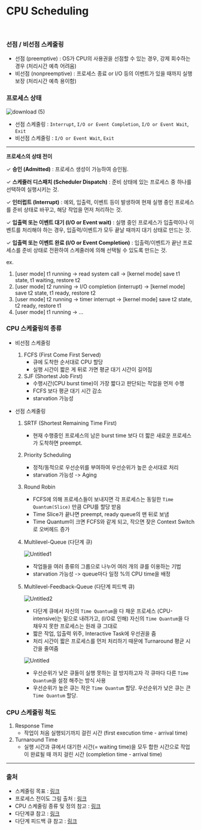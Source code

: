 # CPU Scheduling

<br>

### 선점 / 비선점 스케줄링

- 선점 (preemptive) : OS가 CPU의 사용권을 선점할 수 있는 경우, 강제 회수하는 경우 (처리시간 예측 어려움)
- 비선점 (nonpreemptive) : 프로세스 종료 or I/O 등의 이벤트가 있을 때까지 실행 보장 (처리시간 예측 용이함)

### 프로세스 상태

![download (5)](https://user-images.githubusercontent.com/13609011/91695344-f2dfae80-eba8-11ea-9a9b-702192316170.jpeg)
- 선점 스케줄링 : `Interrupt`, `I/O or Event Completion`, `I/O or Event Wait`, `Exit`
- 비선점 스케줄링 : `I/O or Event Wait`, `Exit`

---

**프로세스의 상태 전이**

✓ **승인 (Admitted)** : 프로세스 생성이 가능하여 승인됨.

✓ **스케줄러 디스패치 (Scheduler Dispatch)** : 준비 상태에 있는 프로세스 중 하나를 선택하여 실행시키는 것.

✓ **인터럽트 (Interrupt)** : 예외, 입출력, 이벤트 등이 발생하여 현재 실행 중인 프로세스를 준비 상태로 바꾸고, 해당 작업을 먼저 처리하는 것.

✓ **입출력 또는 이벤트 대기 (I/O or Event wait)** : 실행 중인 프로세스가 입출력이나 이벤트를 처리해야 하는 경우, 입출력/이벤트가 모두 끝날 때까지 대기 상태로 만드는 것.

✓ **입출력 또는 이벤트 완료 (I/O or Event Completion)** : 입출력/이벤트가 끝난 프로세스를 준비 상태로 전환하여 스케줄러에 의해 선택될 수 있도록 만드는 것.

ex.

1. [user mode] t1 running -> read system call -> [kernel mode] save t1 state, t1 waiting, restore t2
2. [user mode] t2 running -> I/O completion (interrupt) -> [kernel mode] save t2 state, t1 ready, restore t2
3. [user mode] t2 running -> timer interrupt -> [kernel mode] save t2 state, t2 ready, restore t1
4. [user mode] t1 running -> ...

### CPU 스케줄링의 종류

- 비선점 스케줄링
    1. FCFS (First Come First Served)
        - 큐에 도착한 순서대로 CPU 할당
        - 실행 시간이 짧은 게 뒤로 가면 평균 대기 시간이 길어짐
    2. SJF (Shortest Job First)
        - 수행시간(CPU burst time)이 가장 짧다고 판단되는 작업을 먼저 수행
        - FCFS 보다 평균 대기 시간 감소
        - starvation 가능성

- 선점 스케줄링
    1. SRTF (Shortest Remaining Time First)
        - 현재 수행중인 프로세스의 남은 burst time 보다 더 짧은 새로운 프로세스가 도착하면 preempt.
    2. Priority Scheduling
        - 정적/동적으로 우선순위를 부여하여 우선순위가 높은 순서대로 처리
        - starvation 가능성 -> Aging 
    3. Round Robin
        - FCFS에 의해 프로세스들이 보내지면 각 프로세스는 동일한 `Time Quantum(Slice)` 만큼 CPU를 할당 받음
        - Time Slice가 끝나면 preempt, ready queue의 맨 뒤로 보냄
        - Time Quantum이 크면 FCFS와 같게 되고, 작으면 잦은 Context Switch로 오버헤드 증가
    4. Multilevel-Queue (다단계 큐)
    
        ![Untitled1](https://user-images.githubusercontent.com/13609011/91695428-16a2f480-eba9-11ea-8d91-17d22bab01e5.png)
        - 작업들을 여러 종류의 그룹으로 나누어 여러 개의 큐를 이용하는 기법
        - starvation 가능성 -> queue마다 일정 %의 CPU time을 배정
  
    5. Multilevel-Feedback-Queue (다단계 피드백 큐)

        ![Untitled2](https://user-images.githubusercontent.com/13609011/91695489-2cb0b500-eba9-11ea-8578-6602fee742ed.png)

        - 다단계 큐에서 자신의 `Time Quantum`을 다 채운 프로세스 (CPU-intensive)는 밑으로 내려가고, (I/O로 인해) 자신의 `Time Quantum`을 다 채우지 못한 프로세스는 원래 큐 그대로
        - 짧은 작업, 입출력 위주, Interactive Task에 우선권을 줌
        - 처리 시간이 짧은 프로세스를 먼저 처리하기 때문에 Turnaround 평균 시간을 줄여줌

        ![Untitled](https://user-images.githubusercontent.com/13609011/91695480-2a4e5b00-eba9-11ea-8dbf-390bf0a73c10.png)

        - 우선순위가 낮은 큐들이 실행 못하는 걸 방지하고자 각 큐마다 다른 `Time Quantum`을 설정 해주는 방식 사용
        - 우선순위가 높은 큐는 작은 `Time Quantum` 할당. 우선순위가 낮은 큐는 큰 `Time Quantum` 할당.

### CPU 스케줄링 척도

1. Response Time
    - 작업이 처음 실행되기까지 걸린 시간 (first execution time - arrival time)
2. Turnaround Time
    - 실행 시간과 큐에서 대기한 시간(= waiting time)을 모두 합한 시간으로 작업이 완료될 때 까지 걸린 시간 (completion time - arrival time)

---

### 출처

- 스케줄링 목표 : [링크](https://jhnyang.tistory.com/29?category=815411)
- 프로세스 전이도 그림 출처 : [링크](https://rebas.kr/852)
- CPU 스케줄링 종류 및 정의 참고 : [링크](https://m.blog.naver.com/PostView.nhn?blogId=so_fragrant&logNo=80056608452&proxyReferer=https:%2F%2Fwww.google.com%2F)
- 다단계큐 참고 : [링크](https://jhnyang.tistory.com/28)
- 다단계 피드백 큐 참고 : [링크](https://jhnyang.tistory.com/156)
